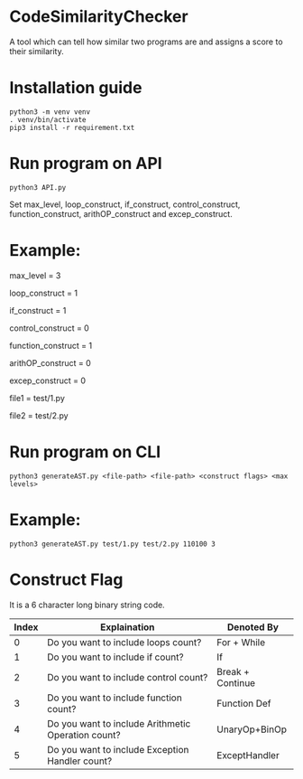 # CodeSimilarityChecker
A tool which can tell how similar two programs are and assigns a score to their similarity.

# Installation guide
    python3 -m venv venv
    . venv/bin/activate
    pip3 install -r requirement.txt

# Run program on API
    python3 API.py

Set max_level, loop_construct, if_construct, control_construct, function_construct, arithOP_construct and excep_construct.

# Example:

max_level = 3

loop_construct = 1

if_construct = 1 

control_construct = 0 

function_construct = 1

arithOP_construct = 0

excep_construct = 0

file1 = test/1.py

file2 = test/2.py

# Run program on CLI
    python3 generateAST.py <file-path> <file-path> <construct flags> <max levels>

# Example:
    python3 generateAST.py test/1.py test/2.py 110100 3

# Construct Flag

It is a 6 character long binary string code.

Index | Explaination                                         | Denoted By
---   | ---                                                  | --- 
0     |   Do you want to include loops count?                | For + While
1     |   Do you want to include if count?                   | If
2     |   Do you want to include control count?              | Break + Continue
3     |   Do you want to include function count?             | Function Def
4     |   Do you want to include Arithmetic Operation count? | UnaryOp+BinOp
5     |   Do you want to include Exception Handler count?    | ExceptHandler
